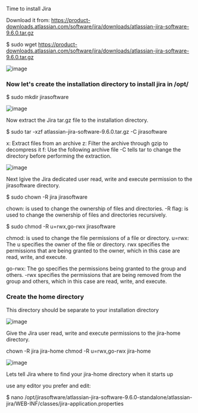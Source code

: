 Time to install Jira

Download it from:
https://product-downloads.atlassian.com/software/jira/downloads/atlassian-jira-software-9.6.0.tar.gz

$ sudo wget https://product-downloads.atlassian.com/software/jira/downloads/atlassian-jira-software-9.6.0.tar.gz

![image](https://user-images.githubusercontent.com/45543969/221382403-959705b4-7d5d-41c1-aba5-33e88e6d53e4.png)

<h3>Now let's create the installation directory to install jira in /opt/</h3>

$  sudo mkdir jirasoftware

![image](https://user-images.githubusercontent.com/45543969/221387218-ed0ced11-7e7f-4a33-9766-3a8cc4e3e581.png)

Now extract the Jira tar.gz file to the installation directory.

$ sudo tar -xzf atlassian-jira-software-9.6.0.tar.gz -C jirasoftware 

x: Extract files from an archive
z: Filter the archive through gzip to decompress it
f: Use the following archive file
-C tells tar to change the directory before performing the extraction.  

![image](https://user-images.githubusercontent.com/45543969/221387808-d620b8a6-0b47-4fcc-ba39-1560954b65cc.png)

Next Igive the Jira dedicated user read, write and execute permission to the jirasoftware directory.

$ sudo chown -R jira jirasoftware

chown: is used to change the ownership of files and directories.
-R flag: is used to change the ownership of files and directories recursively.

$ sudo chmod -R u=rwx,go-rwx jirasoftware

chmod: is used to change the file permissions of a file or directory.
u=rwx: The u specifies the owner of the file or directory. rwx specifies the permissions 
that are being granted to the owner, which in this case are read, write, and execute.

go-rwx: The go specifies the permissions being granted to the group and others. -rwx specifies 
the permissions that are being removed from the group and others, which in this case are read,
write, and execute.

<h3>Create the home directory</h3>

This directory should be separate to your installation directory

![image](https://user-images.githubusercontent.com/45543969/221395531-e76b37cc-34b5-4c80-88ff-345f34062dc5.png)

Give the Jira user read, write and execute permissions to the jira-home directory.

chown -R jira jira-home
chmod -R u=rwx,go-rwx jira-home

![image](https://user-images.githubusercontent.com/45543969/221395666-f69182e3-f680-4c86-af1a-9f7b8d2fb66b.png)

Lets tell Jira where to find your jira-home directory when it starts up

use any editor you prefer and edit:

$ nano /opt/jirasoftware/atlassian-jira-software-9.6.0-standalone/atlassian-jira/WEB-INF/classes/jira-application.properties









